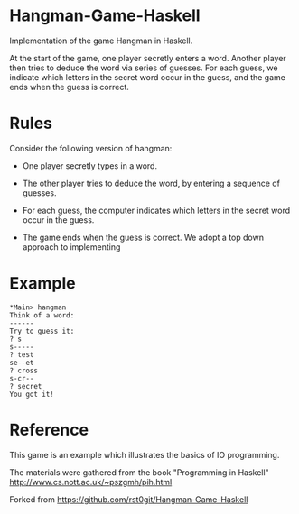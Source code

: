 # Hangman-Game-Haskell

Implementation of the game Hangman in Haskell.

At the start of the game, one player secretly enters a word. Another player then tries to deduce the word via series of guesses. For each guess, we indicate which letters in the secret word occur in the guess, and the game ends when the guess is correct.

# Rules
Consider the following version of hangman:

- One player secretly types in a word.

- The other player tries to deduce the word, by entering a sequence of guesses.

- For each guess, the computer indicates which letters in the secret word occur in the guess.

- The game ends when the guess is correct. We adopt a top down approach to implementing

# Example
```
*Main> hangman 
Think of a word: 
------
Try to guess it:
? s
s-----
? test
se--et
? cross
s-cr--
? secret
You got it!
```
# Reference

This game is an example which illustrates the basics of IO programming.

The materials were gathered from the book "Programming in Haskell" http://www.cs.nott.ac.uk/~pszgmh/pih.html

Forked from https://github.com/rst0git/Hangman-Game-Haskell
